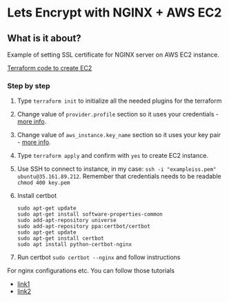 # Lets Encrypt with NGINX + AWS EC2

## <b>What is it about?</b>
Example of setting SSL certificate for NGINX server on AWS EC2 instance. 
<br/>

[Terraform code to create EC2](./ec2.tf)


### <b>Step by step</b>
1) Type `terraform init` to initialize all the needed plugins for the terraform
2) Change value of `provider.profile` section so it uses your credentials - [more info](https://www.terraform.io/docs/providers/aws/).
3) Change value of `aws_instance.key_name` section so it uses your key pair - [more info](https://docs.aws.amazon.com/AWSEC2/latest/UserGuide/ec2-key-pairs.html#having-ec2-create-your-key-pair).
4) Type `terraform apply` and confirm with `yes` to create EC2 instance.
5) Use SSH to connect to instance, in my case: `ssh -i "exampleiss.pem" ubuntu@35.161.89.212`. Remember that credentials needs to be readable `chmod 400 key.pem`
6) Install certbot
   
   ```
   sudo apt-get update
   sudo apt-get install software-properties-common
   sudo add-apt-repository universe
   sudo add-apt-repository ppa:certbot/certbot
   sudo apt-get update
   sudo apt-get install certbot
   sudo apt install python-certbot-nginx
    ``` 

7) Run certbot `sudo certbot --nginx` and follow instructions

For nginx configurations etc. You can follow those tutorials 
- [link1](https://gist.github.com/cecilemuller/a26737699a7e70a7093d4dc115915de8)
- [link2](https://gist.github.com/cecilemuller/a26737699a7e70a7093d4dc115915de8)


